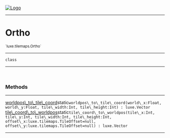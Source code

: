
[![Logo](../../../images/logo.png)](../../../api/index.html)

---



<h1>Ortho</h1>
<small>`luxe.tilemaps.Ortho`</small>



---

`class`

---

&nbsp;
&nbsp;







<h3>Methods</h3> <hr/><span class="method apipage">
            <a name="worldpos_to_tile_coord"><a class="lift" href="#worldpos_to_tile_coord">worldpos\_to\_tile\_coord</a></a><span class="inline-block static">static</span><code class="signature apipage">worldpos\_to\_tile\_coord(world\_x:Float<span></span>, world\_y:Float<span></span>, tile\_width:Int<span></span>, tile\_height:Int<span></span>) : luxe.Vector</code><br/><span class="small_desc_flat"></span>
        </span>
    <span class="method apipage">
            <a name="tile_coord_to_worldpos"><a class="lift" href="#tile_coord_to_worldpos">tile\_coord\_to\_worldpos</a></a><span class="inline-block static">static</span><code class="signature apipage">tile\_coord\_to\_worldpos(tile\_x:Int<span></span>, tile\_y:Int<span></span>, tile\_width:Int<span></span>, tile\_height:Int<span></span>, offset\_x:luxe.tilemaps.TileOffset<span>=null</span>, offset\_y:luxe.tilemaps.TileOffset<span>=null</span>) : luxe.Vector</code><br/><span class="small_desc_flat"></span>
        </span>
    





---

&nbsp;
&nbsp;
&nbsp;
&nbsp;